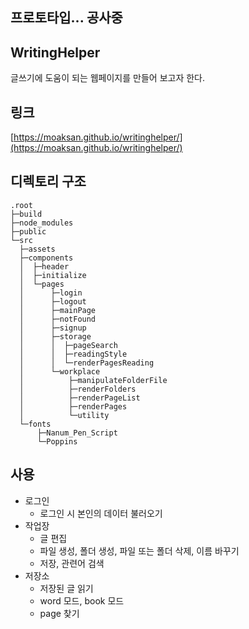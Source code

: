 ## 프로토타입... 공사중

## WritingHelper
글쓰기에 도움이 되는 웹페이지를 만들어 보고자 한다.

## 링크
[https://moaksan.github.io/writinghelper/](https://moaksan.github.io/writinghelper/)

## 디렉토리 구조
```
.root
├─build
├─node_modules
├─public
└─src
  ├─assets
  ├─components
  │  ├─header
  │  ├─initialize
  │  └─pages
  │      ├─login
  │      ├─logout
  │      ├─mainPage
  │      ├─notFound
  │      ├─signup
  │      ├─storage
  │      │  ├─pageSearch
  │      │  ├─readingStyle
  │      │  └─renderPagesReading
  │      └─workplace
  │          ├─manipulateFolderFile
  │          ├─renderFolders
  │          ├─renderPageList
  │          ├─renderPages
  │          └─utility
  └─fonts
      ├─Nanum_Pen_Script
      └─Poppins
```

## 사용
- 로그인
  - 로그인 시 본인의 데이터 불러오기
- 작업장
  - 글 편집
  - 파일 생성, 폴더 생성, 파일 또는 폴더 삭제, 이름 바꾸기
  - 저장, 관련어 검색
- 저장소
  - 저장된 글 읽기
  - word 모드, book 모드
  - page 찾기
